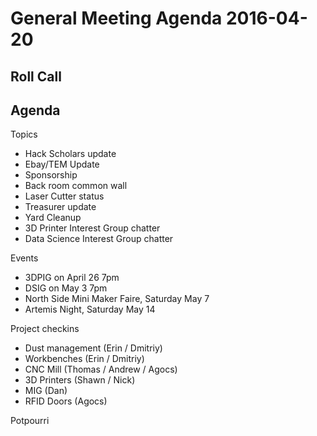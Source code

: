 General Meeting Agenda 2016-04-20
=================================

Roll Call
---------

Agenda
------

Topics

- Hack Scholars update
- Ebay/TEM Update
- Sponsorship
- Back room common wall
- Laser Cutter status
- Treasurer update
- Yard Cleanup
- 3D Printer Interest Group chatter
- Data Science Interest Group chatter

Events

- 3DPIG on April 26 7pm
- DSIG on May 3 7pm
- North Side Mini Maker Faire, Saturday May 7
- Artemis Night, Saturday May 14

Project checkins

- Dust management (Erin / Dmitriy)
- Workbenches (Erin / Dmitriy)
- CNC Mill (Thomas / Andrew / Agocs)
- 3D Printers (Shawn / Nick)
- MIG (Dan)
- RFID Doors (Agocs)

Potpourri


